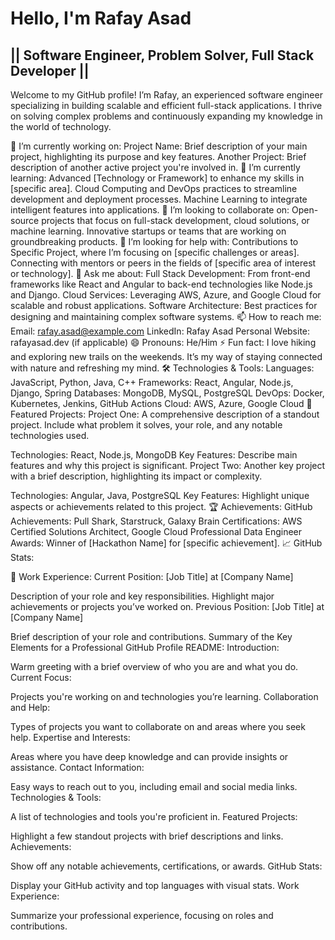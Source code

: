 # Hello, I'm Rafay Asad 

## || Software Engineer, Problem Solver, Full Stack Developer ||

Welcome to my GitHub profile! I’m Rafay, an experienced software engineer specializing in building scalable and efficient full-stack applications. I thrive on solving complex problems and continuously expanding my knowledge in the world of technology.

🔭 I’m currently working on:
Project Name: Brief description of your main project, highlighting its purpose and key features.
Another Project: Brief description of another active project you're involved in.
🌱 I’m currently learning:
Advanced [Technology or Framework] to enhance my skills in [specific area].
Cloud Computing and DevOps practices to streamline development and deployment processes.
Machine Learning to integrate intelligent features into applications.
👯 I’m looking to collaborate on:
Open-source projects that focus on full-stack development, cloud solutions, or machine learning.
Innovative startups or teams that are working on groundbreaking products.
🤔 I’m looking for help with:
Contributions to Specific Project, where I’m focusing on [specific challenges or areas].
Connecting with mentors or peers in the fields of [specific area of interest or technology].
💬 Ask me about:
Full Stack Development: From front-end frameworks like React and Angular to back-end technologies like Node.js and Django.
Cloud Services: Leveraging AWS, Azure, and Google Cloud for scalable and robust applications.
Software Architecture: Best practices for designing and maintaining complex software systems.
📫 How to reach me:
Email: rafay.asad@example.com
LinkedIn: Rafay Asad
Personal Website: rafayasad.dev (if applicable)
😄 Pronouns:
He/Him
⚡ Fun fact:
I love hiking and exploring new trails on the weekends. It’s my way of staying connected with nature and refreshing my mind.
🛠️ Technologies & Tools:
Languages: JavaScript, Python, Java, C++
Frameworks: React, Angular, Node.js, Django, Spring
Databases: MongoDB, MySQL, PostgreSQL
DevOps: Docker, Kubernetes, Jenkins, GitHub Actions
Cloud: AWS, Azure, Google Cloud
🚀 Featured Projects:
Project One: A comprehensive description of a standout project. Include what problem it solves, your role, and any notable technologies used.

Technologies: React, Node.js, MongoDB
Key Features: Describe main features and why this project is significant.
Project Two: Another key project with a brief description, highlighting its impact or complexity.

Technologies: Angular, Java, PostgreSQL
Key Features: Highlight unique aspects or achievements related to this project.
🏆 Achievements:
GitHub Achievements: Pull Shark, Starstruck, Galaxy Brain
Certifications: AWS Certified Solutions Architect, Google Cloud Professional Data Engineer
Awards: Winner of [Hackathon Name] for [specific achievement].
📈 GitHub Stats:


💼 Work Experience:
Current Position: [Job Title] at [Company Name]

Description of your role and key responsibilities. Highlight major achievements or projects you’ve worked on.
Previous Position: [Job Title] at [Company Name]

Brief description of your role and contributions.
Summary of the Key Elements for a Professional GitHub Profile README:
Introduction:

Warm greeting with a brief overview of who you are and what you do.
Current Focus:

Projects you're working on and technologies you’re learning.
Collaboration and Help:

Types of projects you want to collaborate on and areas where you seek help.
Expertise and Interests:

Areas where you have deep knowledge and can provide insights or assistance.
Contact Information:

Easy ways to reach out to you, including email and social media links.
Technologies & Tools:

A list of technologies and tools you're proficient in.
Featured Projects:

Highlight a few standout projects with brief descriptions and links.
Achievements:

Show off any notable achievements, certifications, or awards.
GitHub Stats:

Display your GitHub activity and top languages with visual stats.
Work Experience:

Summarize your professional experience, focusing on roles and contributions.
